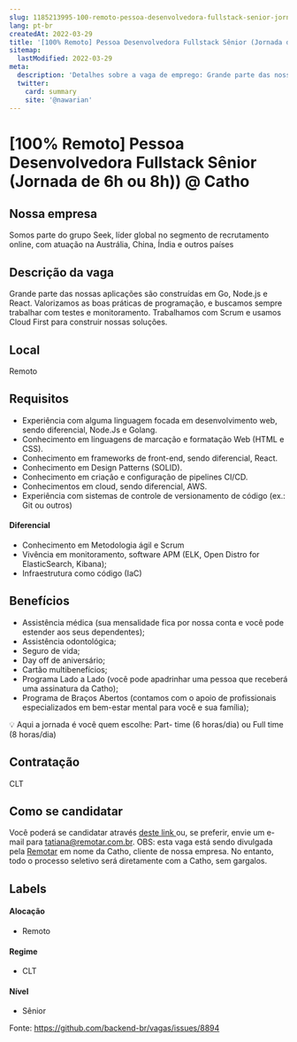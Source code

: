 ```yaml
---
slug: 1185213995-100-remoto-pessoa-desenvolvedora-fullstack-senior-jornada-de-6h-ou-8h-at-catho
lang: pt-br
createdAt: 2022-03-29
title: '[100% Remoto] Pessoa Desenvolvedora Fullstack Sênior (Jornada de 6h ou 8h)) @ Catho - Vaga de Emprego'
sitemap:
  lastModified: 2022-03-29
meta:
  description: 'Detalhes sobre a vaga de emprego: Grande parte das nossas aplicações são construídas em Go, Node.js e React. Valorizamos as boas práticas de programação, e buscamos sempre trabalhar com testes e monitoramento. Trabalhamos com Scrum e usamos Cloud First para construir nossas soluções.'
  twitter:
    card: summary
    site: '@nawarian'
---
```


# [100% Remoto] Pessoa Desenvolvedora Fullstack Sênior (Jornada de 6h ou 8h)) @ Catho


## Nossa empresa

Somos parte do grupo Seek, líder global no segmento de recrutamento online, com atuação na Austrália, China, Índia e outros países

## Descrição da vaga

Grande parte das nossas aplicações são construídas em Go, Node.js e React. Valorizamos as boas práticas de programação, e buscamos sempre trabalhar com testes e monitoramento. Trabalhamos com Scrum e usamos Cloud First para construir nossas soluções.

## Local

Remoto

## Requisitos

- Experiência com alguma linguagem focada em desenvolvimento web, sendo diferencial, Node.Js e Golang.
- Conhecimento em linguagens de marcação e formatação Web (HTML e CSS).
- Conhecimento em frameworks de front-end, sendo diferencial, React.
- Conhecimento em Design Patterns (SOLID).
- Conhecimento em criação e configuração de pipelines CI/CD.
- Conhecimentos em cloud, sendo diferencial, AWS.
- Experiência com sistemas de controle de versionamento de código (ex.: Git ou outros)

#### Diferencial

- Conhecimento em Metodologia ágil e Scrum
- Vivência em monitoramento, software APM (ELK, Open Distro for ElasticSearch, Kibana);
- Infraestrutura como código (IaC)

## Benefícios

- Assistência médica (sua mensalidade fica por nossa conta e você pode estender aos seus dependentes);
- Assistência odontológica;
- Seguro de vida;
- Day off de aniversário;
- Cartão multibenefícios;
- Programa Lado a Lado (você pode apadrinhar uma pessoa que receberá uma assinatura da Catho);
- Programa de Braços Abertos (contamos com o apoio de profissionais especializados em bem-estar mental para você e sua família);

💡 Aqui a jornada é você quem escolhe: Part- time (6 horas/dia) ou Full time (8 horas/dia) 

## Contratação

CLT

## Como se candidatar

Você poderá se candidatar através [deste link ](https://bit.ly/3JP72Co) ou, se preferir, envie um e-mail para [tatiana@remotar.com.br](mailto:tatiana@remotar.com.br).
OBS: esta vaga está sendo divulgada pela [Remotar](https://remotar.com.br/?utm_source=github) em nome da Catho, cliente de nossa empresa. No entanto, todo o processo seletivo será diretamente com a Catho, sem gargalos.

## Labels
<!-- retire os labels que não fazem sentido à vaga -->

#### Alocação
- Remoto

#### Regime
- CLT

#### Nível

- Sênior




Fonte: https://github.com/backend-br/vagas/issues/8894